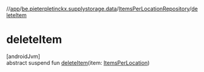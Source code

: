 //[app](../../../index.md)/[be.pieterpletinckx.supplystorage.data](../index.md)/[ItemsPerLocationRepository](index.md)/[deleteItem](delete-item.md)

# deleteItem

[androidJvm]\
abstract suspend fun [deleteItem](delete-item.md)(item: [ItemsPerLocation](../-items-per-location/index.md))
